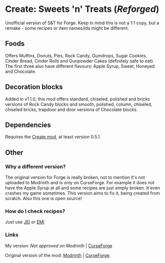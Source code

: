 # Create: Sweets 'n' Treats (_Reforged_)

Unofficial version of S&T for Forge. Keep in mind this is not a 1:1 copy, but a remake - some recipes or item names/ids might be different.

## Foods

Offers Muffins, Donuts, Pies, Rock Candy, Gumdrops, Sugar Cookies, Cinder Bread, Cinder Rolls and Gunpowder Cakes (definitely safe to eat). The first three also have different flavours: Apple Syrup, Sweet, Honeyed and Chocolate.

## Decoration blocks

Added in v1.1.0, this mod offers standard, chiseled, polished and bricks versions of Rock Candy blocks and smooth, polished, column, chiseled, chiseled bricks, trapdoor and door versions of Chocolate blocks.

## Dependencies

Requires the [Create mod](https://modrinth.com/mod/create/), at least version 0.5.1.

## Other

### Why a different version?

The original version for Forge is really broken, not to mention it's not uploaded to Modrinth and is only on CurseForge. For example it does not have the Apple Syrup at all and some recipes are just simply broken. It even crashes my game sometimes. This version aims to fix it, being created from scratch. Also this one is open source!

### How do I check recipes?

Just use [JEI](https://modrinth.com/mod/jei) or [EMI](https://modrinth.com/mod/emi)

### Links

My version: _Not approved on Modrinth_ | [CurseForge](https://www.curseforge.com/minecraft/mc-mods/create-snt-reforged)

Original version of the mod: [Modrinth](https://modrinth.com/mod/create-sweets-and-treats/) | [CurseForge](https://www.curseforge.com/minecraft/mc-mods/create-sweets-and-treats).
